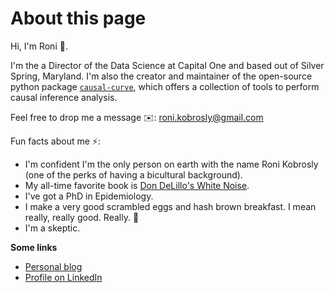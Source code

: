 About this page
======================================

Hi, I'm Roni 👋. 

I'm the a Director of the Data Science at Capital One and based out of Silver Spring, Maryland. I'm also the creator and maintainer of the open-source python package [`causal-curve`](https://github.com/ronikobrosly/causal-curve), which offers a collection of tools to perform causal inference analysis.

Feel free to drop me a message ✉️: [roni.kobrosly@gmail.com](mailto:roni.kobrosly@gmail.com)

Fun facts about me ⚡️: 
* I'm confident I'm the only person on earth with the name Roni Kobrosly (one of the perks of having a bicultural background). 
* My all-time favorite book is [Don DeLillo's White Noise](https://en.wikipedia.org/wiki/White_Noise_(novel)).
* I've got a PhD in Epidemiology.
* I make a very good scrambled eggs and hash brown breakfast. I mean really, really good. Really. 🍳
* I'm a skeptic. 

**Some links**

* [Personal blog](https://www.kobrosly.net)
* [Profile on LinkedIn](https://www.linkedin.com/in/ronikobrosly/)
